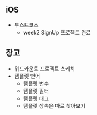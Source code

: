## iOS

- 부스트코스
  - week2 SignUp 프로젝트 완료

## 장고

- 워드카운트 프로젝트 스케치
- 템플릿 언어
  - 템플릿 변수
  - 템플릿 필터
  - 템플릿 태그
  - 템플릿 상속은 따로 찾아보기